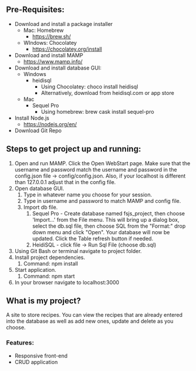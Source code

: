 ## Pre-Requisites: 
* Download and install a package installer
	* Mac: Homebrew
		* https://brew.sh/
	* WIndows: Chocolatey
		* https://chocolatey.org/install
* Download and install MAMP 
	* https://www.mamp.info/
* Download and install database GUI: 
	* Windows
		* heidisql 
			* Using Chocolatey: choco install heidisql
			* Alternatively, download from heidisql.com or app store
	* Mac
		* Sequel Pro
			* Using homebrew: brew cask install sequel-pro
* Install Node.js
	* https://nodejs.org/en/
* Download Git Repo 


## Steps to get project up and running: 
1. Open and run MAMP. Click the Open WebStart page. Make sure that the username and password match the username and password in the config.json file → config/config.json. Also, if your localhost is different than 127.0.0.1 adjust that in the config file.
1. Open database GUI. 
	1. Type in whatever name you choose for your session. 
	1. Type in username and password to match MAMP and config file. 
	1. Import db file.
		1. Sequel Pro - Create database named fsjs_project, then choose 'Import...' from the File menu. This will bring up a dialog box, select the db.sql file, then choose SQL from the "Format:" drop down menu and click "Open". Your database will now be updated. Click the Table refresh button if needed.
		1. HeidiSQL - click file -> Run Sql File (choose db.sql)
1. Using Git Bash or terminal navigate to project folder. 
1. Install project dependencies. 
	1. Command: npm install
1. Start application. 
	1. Command: npm start
1. In your browser navigate to localhost:3000

## What is my project? 
A site to store recipes. You can view the recipes that are already entered into the database as well as add new ones, update and delete as you choose. 

### Features: 
* Responsive front-end
* CRUD application

